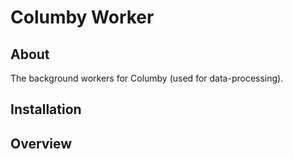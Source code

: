 # Columby Worker

## About
The background workers for Columby (used for data-processing).

## Installation 


## Overview

